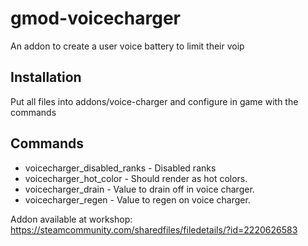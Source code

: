 # gmod-voicecharger
An addon to create a user voice battery to limit their voip

## Installation
Put all files into addons/voice-charger and configure in game with the commands

## Commands
* voicecharger_disabled_ranks - Disabled ranks
* voicecharger_hot_color - Should render as hot colors.
* voicecharger_drain - Value to drain off in voice charger.
* voicecharger_regen - Value to regen on voice charger.

Addon available at workshop: https://steamcommunity.com/sharedfiles/filedetails/?id=2220626583